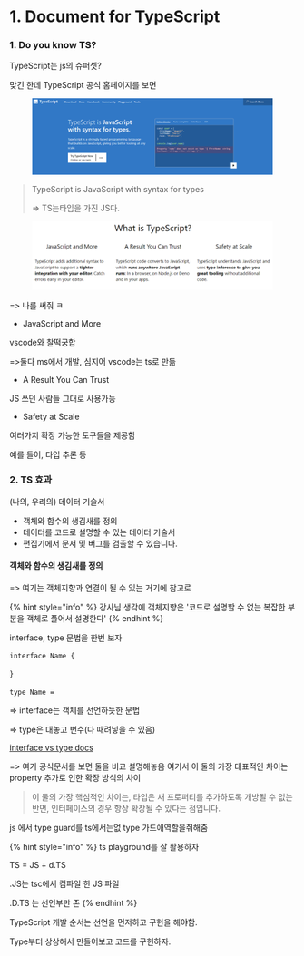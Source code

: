 # 1. Document for TypeScript

### 1. Do you know TS?

TypeScript는 js의 슈퍼셋?

맞긴 한데 TypeScript 공식 홈페이지를 보면&#x20;

<figure><img src="../../.gitbook/assets/image (5).png" alt=""><figcaption></figcaption></figure>

> TypeScript is JavaScript with syntax for types
>
> \=> TS는타입을 가진 JS다.



<figure><img src="../../.gitbook/assets/image (14).png" alt=""><figcaption></figcaption></figure>

\=> 나를 써줘 ㅋ

* JavaScript and More

vscode와 찰떡궁합

\=>둘다 ms에서 개발, 심지어 vscode는 ts로 만듦



* A Result You Can Trust

JS 쓰던 사람들 그대로 사용가능



* Safety at Scale

여러가지 확장 가능한 도구들을 제공함

예를 들어, 타입 추론 등



### 2. TS 효과



(나의, 우리의) 데이터 기술서

* 객체와 함수의 생김새를 정의
* 데이터를 코드로 설명할 수 있는 데이터 기술서
* 편집기에서 문서 및 버그를 검출할 수 있습니다.



#### 객체와 함수의 생김새를 정의

\=> 여기는 객체지향과 연결이 될 수 있는 거기에 참고로

{% hint style="info" %}
강사님 생각에 객체지향은 '코드로 설명할 수 없는 복잡한 부분을 객체로 풀어서 설명한다'
{% endhint %}



interface, type 문법을 한번 보자

```
interface Name {
    
}

type Name = 
```

\=> interface는 객체를 선언하듯한 문법

\=> type은 대놓고 변수(다 때려넣을 수 있음)

[interface vs type docs](https://www.typescriptlang.org/ko/docs/handbook/2/everyday-types.html#%ED%83%80%EC%9E%85-%EB%B3%84%EC%B9%AD%EA%B3%BC-%EC%9D%B8%ED%84%B0%ED%8E%98%EC%9D%B4%EC%8A%A4%EC%9D%98-%EC%B0%A8%EC%9D%B4%EC%A0%90)

\=> 여기 공식문서를 보면 둘을 비교 설명해놓음 여기서 이 둘의 가장 대표적인 차이는 property 추가로 인한 확장 방식의  차이

> 이 둘의 가장 핵심적인 차이는, 타입은 새 프로퍼티를 추가하도록 개방될 수 없는 반면, 인터페이스의 경우 항상 확장될 수 있다는 점입니다.



js 에서 type guard를 ts에서는없 type 가드애역할을줘해줌

{% hint style="info" %}
ts playground를 잘 활용하자

TS = JS + d.TS

.JS는 tsc에서 컴파일 한 JS 파일

.D.TS 는 선언부만 존
{% endhint %}





TypeScript 개발 순서는 선언을 먼저하고 구현을 해야함.

Type부터 상상해서 만들어보고 코드를 구현하자.





